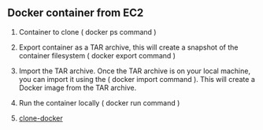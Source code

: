 ## Docker container from EC2 

1. Container to clone ( docker ps command )

2. Export container as a TAR archive, this will create a snapshot of the container filesystem ( docker export command )
  
3. Import the TAR archive. Once the TAR archive is on your local machine, you can import it using the ( docker import command ). This will create a Docker image from the TAR archive.

4. Run the container locally ( docker run command )

5. [clone-docker](clone-docker)
